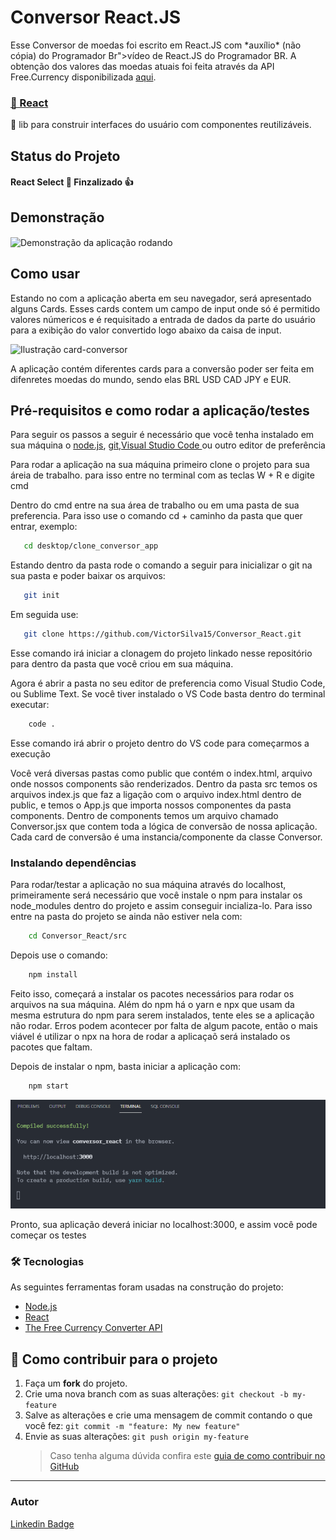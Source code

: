 # Conversor React.JS

<p>Esse Conversor de moedas foi escrito em React.JS com *auxílio* (não cópia) do   Programador Br">vídeo</a> de React.JS do Programador BR. A obtenção dos valores das moedas atuais foi feita através da API Free.Currency disponibilizada <a href="https://free.currencyconverterapi.com/" alt="Link da API Free.Converter">aqui</a>.
</p><h3><a href="https://pt-br.reactjs.org/">🔗 React</a></h3><p >🚀 lib para construir interfaces do usuário com componentes reutilizáveis.</p>


<h2> Status do Projeto</h2>
<h4> React Select 🚀 Finzalizado  👍 </h4>
<h2>Demonstração</h2>

<img align="center" src="./screenshots/ConversordeMoedas.png" alt="Demonstração da aplicação rodando">

<h2>Como usar</h2>

 <p>Estando no com a aplicação aberta em seu navegador, será apresentado alguns Cards. Esses cards contem um campo de input onde só é permitido valores númericos e é requisitado a entrada de dados da parte do usuário para a exibição do valor convertido logo abaixo da caisa de input.</p>
 <img src="./screenshots/card-USD-to-BRL-React-print.png" alt="Ilustração card-conversor">
 <p>A aplicação contém diferentes cards para a conversão poder ser feita em difenretes moedas do mundo, sendo elas BRL USD CAD JPY e EUR.</p>

 <h2> Pré-requisitos e como rodar a aplicação/testes </h2>

<p>Para seguir os passos a seguir é necessário que você tenha instalado em sua máquina o <a href="https://nodejs.org/en/" alt="Link do Node.js">node.js</a>, <a href="https://git-scm.com/downloads" alt="Link do Git">git</a>,<a href="https://code.visualstudio.com/download" alt="Link do Visual Studio Code">Visual Studio Code </a> ou outro editor de preferência </p>

 <p>Para rodar a aplicação na sua máquina primeiro clone o projeto para sua áreia de trabalho. para isso entre no terminal com as teclas W + R e digite cmd</p>

 <p>Dentro do cmd entre na sua área de trabalho ou em uma pasta de sua preferencia. Para isso use o comando cd + caminho da pasta que quer entrar, exemplo:</p>

```bash
   cd desktop/clone_conversor_app
```

<p>Estando dentro da pasta rode o comando a seguir para inicializar o git na sua pasta e poder baixar os arquivos:</p>

```bash
   git init
```

<p>Em seguida use: </p>

```bash
   git clone https://github.com/VictorSilva15/Conversor_React.git
```

<p>Esse comando irá iniciar a clonagem do projeto linkado nesse repositório para dentro da pasta que você criou em sua máquina.</p>

<p>Agora é abrir a pasta no seu editor de preferencia como Visual Studio Code, ou Sublime Text. Se você tiver instalado o VS Code basta dentro do terminal executar: </p>

```bash
    code .
```

<p>Esse comando irá abrir o projeto dentro do VS code para começarmos a execução</p>

Você verá diversas pastas como public que contém o index.html, arquivo onde nossos components são renderizados. Dentro da pasta src temos os arquivos index.js que faz a ligação com o arquivo index.html dentro de public, e temos o App.js que importa nossos componentes da pasta components. Dentro de components temos um arquivo chamado Conversor.jsx que contem toda a lógica de conversão de nossa aplicação. Cada card de conversão é uma instancia/componente da classe Conversor.</p>

<h3>Instalando dependências</h3>

<p>Para rodar/testar a aplicação no sua máquina através do localhost, primeiramente será necessário que você instale o npm para instalar os node_modules dentro do projeto e assim conseguir incializa-lo. Para isso entre na pasta do projeto se ainda não estiver nela com: </p>

```bash
    cd Conversor_React/src
```

<p>Depois use o comando:</p>

```bash
    npm install
```

<p>Feito isso, começará a instalar os pacotes necessários para rodar os arquivos na sua máquina. Além do npm há o yarn e npx que usam da mesma estrutura do npm para serem instalados, tente eles se a aplicação não rodar. Erros podem acontecer por falta de algum pacote, então o mais viável é utilizar o npx na hora de rodar a aplicaçaõ será instalado os pacotes que faltam.</p>

<p>Depois de instalar o npm, basta iniciar a aplicação com:</p>

```bash
    npm start
```

<img src="./screenshots/execucao-successful.png" alt="Sucesso na Execução modelo-imagem">

<p>Pronto, sua aplicação deverá iniciar no localhost:3000, e assim você pode começar os testes</p>

### 🛠 Tecnologias

As seguintes ferramentas foram usadas na construção do projeto:

- [Node.js](https://nodejs.org/en/)
- [React](https://pt-br.reactjs.org/)
- [The Free Currency Converter API](https://free.currencyconverterapi.com/)

## 💪 Como contribuir para o projeto

1. Faça um **fork** do projeto.
2. Crie uma nova branch com as suas alterações: `git checkout -b my-feature`
3. Salve as alterações e crie uma mensagem de commit contando o que você fez: `git commit -m "feature: My new feature"`
4. Envie as suas alterações: `git push origin my-feature`
   > Caso tenha alguma dúvida confira este [guia de como contribuir no GitHub](./CONTRIBUTING.md)

---

### Autor


[Linkedin Badge](https://www.linkedin.com/in/filipe-moreira-a2268216a)
